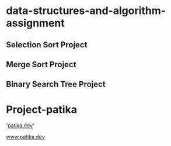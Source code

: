 # data-structures-and-algorithm-assignment
## Selection Sort Project
## Merge Sort Project 
## Binary Search Tree Project

# Project-patika

'[patika.dev](https://app.patika.dev/estacigdem)'

www.patika.dev


